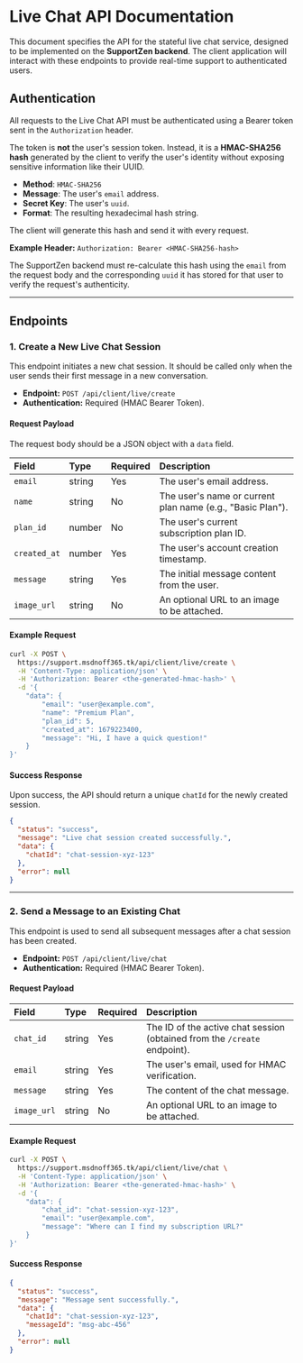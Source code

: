 # Live Chat API Documentation

This document specifies the API for the stateful live chat service, designed to be implemented on the **SupportZen backend**. The client application will interact with these endpoints to provide real-time support to authenticated users.

## Authentication

All requests to the Live Chat API must be authenticated using a Bearer token sent in the `Authorization` header.

The token is **not** the user's session token. Instead, it is a **HMAC-SHA256 hash** generated by the client to verify the user's identity without exposing sensitive information like their UUID.

-   **Method**: `HMAC-SHA256`
-   **Message**: The user's `email` address.
-   **Secret Key**: The user's `uuid`.
-   **Format**: The resulting hexadecimal hash string.

The client will generate this hash and send it with every request.

**Example Header:**
`Authorization: Bearer <HMAC-SHA256-hash>`

The SupportZen backend must re-calculate this hash using the `email` from the request body and the corresponding `uuid` it has stored for that user to verify the request's authenticity.

---

## Endpoints

### 1. Create a New Live Chat Session

This endpoint initiates a new chat session. It should be called only when the user sends their first message in a new conversation.

-   **Endpoint:** `POST /api/client/live/create`
-   **Authentication:** Required (HMAC Bearer Token).

#### Request Payload

The request body should be a JSON object with a `data` field.

| Field | Type | Required | Description |
| :--- | :--- | :--- | :--- |
| `email` | string | Yes | The user's email address. |
| `name` | string | No | The user's name or current plan name (e.g., "Basic Plan"). |
| `plan_id` | number | No | The user's current subscription plan ID. |
| `created_at` | number | Yes | The user's account creation timestamp. |
| `message` | string | Yes | The initial message content from the user. |
| `image_url` | string | No | An optional URL to an image to be attached. |

#### Example Request

```bash
curl -X POST \
  https://support.msdnoff365.tk/api/client/live/create \
  -H 'Content-Type: application/json' \
  -H 'Authorization: Bearer <the-generated-hmac-hash>' \
  -d '{
    "data": {
        "email": "user@example.com",
        "name": "Premium Plan",
        "plan_id": 5,
        "created_at": 1679223400,
        "message": "Hi, I have a quick question!"
    }
}'
```

#### Success Response

Upon success, the API should return a unique `chatId` for the newly created session.

```json
{
  "status": "success",
  "message": "Live chat session created successfully.",
  "data": {
    "chatId": "chat-session-xyz-123"
  },
  "error": null
}
```

---

### 2. Send a Message to an Existing Chat

This endpoint is used to send all subsequent messages after a chat session has been created.

-   **Endpoint:** `POST /api/client/live/chat`
-   **Authentication:** Required (HMAC Bearer Token).

#### Request Payload

| Field | Type | Required | Description |
| :--- | :--- | :--- | :--- |
| `chat_id` | string | Yes | The ID of the active chat session (obtained from the `/create` endpoint). |
| `email` | string | Yes | The user's email, used for HMAC verification. |
| `message` | string | Yes | The content of the chat message. |
| `image_url`| string | No | An optional URL to an image to be attached. |

#### Example Request

```bash
curl -X POST \
  https://support.msdnoff365.tk/api/client/live/chat \
  -H 'Content-Type: application/json' \
  -H 'Authorization: Bearer <the-generated-hmac-hash>' \
  -d '{
    "data": {
        "chat_id": "chat-session-xyz-123",
        "email": "user@example.com",
        "message": "Where can I find my subscription URL?"
    }
}'
```

#### Success Response

```json
{
  "status": "success",
  "message": "Message sent successfully.",
  "data": {
    "chatId": "chat-session-xyz-123",
    "messageId": "msg-abc-456"
  },
  "error": null
}
```
